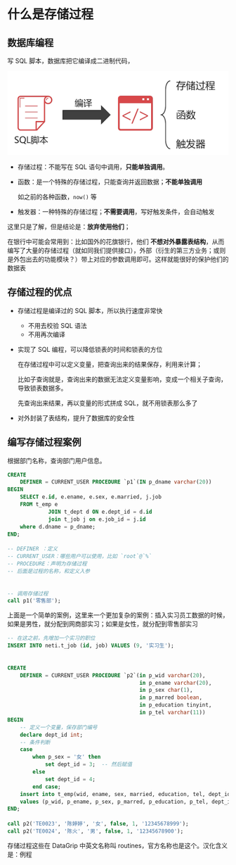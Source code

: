 # 什么是存储过程

## 数据库编程

写 SQL 脚本，数据库把它编译成二进制代码，

![image-20200610214229906](./assets/image-20200610214229906.png)

- 存储过程：不能写在 SQL 语句中调用，**只能单独调用**。

- 函数：是一个特殊的存储过程，只能查询并返回数据；**不能单独调用**

  如之前的各种函数，`now()` 等

- 触发器：一种特殊的存储过程；**不需要调用**，写好触发条件，会自动触发

这里只是了解，但是结论是：**放弃使用他们**；

在银行中可能会常用到：比如国外的花旗银行，他们 **不想对外暴露表结构**，从而编写了大量的存储过程（就如同我们提供接口），外部（衍生的第三方业务；或则是外包出去的功能模块？）带上对应的参数调用即可。这样就能很好的保护他们的数据表

## 存储过程的优点

- 存储过程是编译过的 SQL 脚本，所以执行速度非常快

  - 不用去校验 SQL 语法
  - 不用再次编译

- 实现了 SQL 编程，可以降低锁表的时间和锁表的方位

  在存储过程中可以定义变量，把查询出来的结果保存，利用来计算；

  比如子查询就是，查询出来的数据无法定义变量影响，变成一个相关子查询，导致锁表数据多。

  先查询出来结果，再以变量的形式拼成 SQL，就不用锁表那么多了

- 对外封装了表结构，提升了数据库的安全性

## 编写存储过程案例

根据部门名称，查询部门用户信息。

```sql
CREATE
    DEFINER = CURRENT_USER PROCEDURE `p1`(IN p_dname varchar(20))
BEGIN
    SELECT e.id, e.ename, e.sex, e.married, j.job
    FROM t_emp e
             JOIN t_dept d ON e.dept_id = d.id
             join t_job j on e.job_id = j.id
    where d.dname = p_dname;
END;

-- DEFINER ：定义
-- CURRENT_USER：哪些用户可以使用，比如 `root`@`%`
-- PROCEDURE：声明为存储过程
-- 后面是过程的名称，和定义入参


-- 调用存储过程
call p1('零售部');
```

上面是一个简单的案例，这里来一个更加复杂的案例：插入实习员工数据的时候，如果是男性，就分配到网商部实习；如果是女性，就分配到零售部实习

```sql
-- 在这之前，先增加一个实习的职位
INSERT INTO neti.t_job (id, job) VALUES (9, '实习生');


CREATE
    DEFINER = CURRENT_USER PROCEDURE `p2`(in p_wid varchar(20),
                                          in p_ename varchar(20),
                                          in p_sex char(1),
                                          in p_marred boolean,
                                          in p_education tinyint,
                                          in p_tel varchar(11))
BEGIN
    -- 定义一个变量，保存部门编号
    declare dept_id int;
    -- 条件判断
    case
        when p_sex = '女' then
            set dept_id = 3;  -- 然后赋值
        else
            set dept_id = 4;
        end case;
    insert into t_emp(wid, ename, sex, married, education, tel, dept_id, hiredate, job_id, `status`)
    values (p_wid, p_ename, p_sex, p_marred, p_education, p_tel, dept_id, curdate(), 9, 1);
END;

call p2('TE0023', '陈婷婷', '女', false, 1, '12345678999');
call p2('TE0024', '陈火', '男', false, 1, '12345678900');
```

存储过程这些在 DataGrip 中英文名称叫 routines，官方名称也是这个。汉化含义是：例程